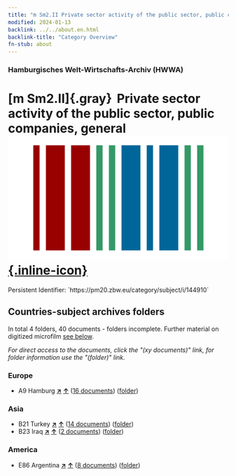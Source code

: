 ```yaml
---
title: "m Sm2.II Private sector activity of the public sector, public companies, general"
modified: 2024-01-13
backlink: ../../about.en.html
backlink-title: "Category Overview"
fn-stub: about
---
```


### Hamburgisches Welt-Wirtschafts-Archiv (HWWA)

# [m Sm2.II]{.gray}&#8201; Private sector activity of the public sector, public companies, general &#160; [![Wikidata](/images/Wikidata-logo.svg "Wikidata"){.inline-icon}](http://www.wikidata.org/entity/Q104700253)

<div class="hint">Persistent Identifier: `https://pm20.zbw.eu/category/subject/i/144910`</div>







## Countries-subject archives folders







In total 4 folders, 40 documents - folders incomplete. Further material on digitized microfilm [see below](#filmsections).

_For direct access to the documents, click the "(xy documents)" link, for folder information use the "(folder)" link._



### Europe

- A9 Hamburg [**&nearr;**](../../../geo/i/140905/about.en.html "Hamburg (all folders)") [**&uarr;**](../../../geo/about.en.html#A9 "Country category system") (<a href="https://pm20.zbw.eu/iiifview/folder/sh/140905,144910" title="about: Hamburg : Private sector activity of the public sector, public companies, general" target="_blank">16 documents</a>) ([folder](../../../../folder/sh/1409xx/140905/1449xx/144910/about.en.html))

### Asia

- B21 Turkey [**&nearr;**](../../../geo/i/141111/about.en.html "Turkey (all folders)") [**&uarr;**](../../../geo/about.en.html#B21 "Country category system") (<a href="https://pm20.zbw.eu/iiifview/folder/sh/141111,144910" title="about: Turkey : Private sector activity of the public sector, public companies, general" target="_blank">14 documents</a>) ([folder](../../../../folder/sh/1411xx/141111/1449xx/144910/about.en.html))
- B23 Iraq [**&nearr;**](../../../geo/i/141113/about.en.html "Iraq (all folders)") [**&uarr;**](../../../geo/about.en.html#B23 "Country category system") (<a href="https://pm20.zbw.eu/iiifview/folder/sh/141113,144910" title="about: Iraq : Private sector activity of the public sector, public companies, general" target="_blank">2 documents</a>) ([folder](../../../../folder/sh/1411xx/141113/1449xx/144910/about.en.html))

### America

- E86 Argentina [**&nearr;**](../../../geo/i/141692/about.en.html "Argentina (all folders)") [**&uarr;**](../../../geo/about.en.html#E86 "Country category system") (<a href="https://pm20.zbw.eu/iiifview/folder/sh/141692,144910" title="about: Argentina : Private sector activity of the public sector, public companies, general" target="_blank">8 documents</a>) ([folder](../../../../folder/sh/1416xx/141692/1449xx/144910/about.en.html))



<a id="filmsections" />













